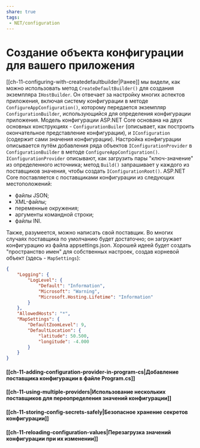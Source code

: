 ```yaml
---
share: true
tags:
 - NET/configuration
---
```

# Создание объекта конфигурации для вашего приложения
[[ch-11-configuring-with-createdefaultbuilder|Ранее]] мы видели, как можно использовать метод `CreateDefaultBuilder()` для создания экземпляра `IHostBuilder`. Он отвечает за настройку многих аспектов приложения, включая систему конфигурации в методе `ConfigureAppConfiguration()`, которому передается экземпляр `ConfigurationBuilder`, использующийся для определения конфигурации приложения.
Модель конфигурации ASP.NET Core основана на двух основных конструкциях - `ConfigurationBuiler` (описывает, как построить окончательное представление конфигурации), и `IConfiguration` (содержит сами значения конфигурации).
Настройка конфигурации описывается путём добавления ряда объектов `IConfigurationProvider` в `ConfigurationBuilder` в методе `ConfigureAppConfiguration()`. `IConfigurationProvider` описывают, как загрузить пары "ключ-значение" из определенного источника; метод `Build()` запрашивает у каждого из поставщиков значения, чтобы создать `IConfigurationRoot()`.
ASP.NET Core поставляется с поставщиками конфигурации из следующих местоположений:
- файлы JSON;
- XML-файлы;
- переменные окружения;
- аргументы командной строки;
- файлы INI.

Также, разумеется, можно написать свой поставщик.
Во многих случаях поставщика по умолчанию будет достаточно; он загружает конфигурацию из файла appsettings.json.
Хорошей идеей будет создать "пространство имен" для собственных настроек, создав корневой объект (здесь - `MapSettings`):
```json
{
	"Logging": {
		"LogLevel": {
			"Default": "Information",
			"Microsoft": "Warning",
			"Microsoft.Hosting.Lifetime": "Information"
		}
	},
	"AllowedHosts": "*",
	"MapSettings": {
		"DefaultZoomLevel": 9,
		"DefaultLocation": {
			"latitude": 50.500,
			"longitude": -4.000
		}
	}
}
```
#### [[ch-11-adding-configuration-provider-in-program-cs|Добавление поставщика конфигурации в файле Program.cs]]
#### [[ch-11-using-multiple-providers|Использование нескольких поставщиков для переопределения значений конфигурации]]
#### [[ch-11-storing-config-secrets-safely|Безопасное хранение секретов конфигурации]]
#### [[ch-11-reloading-configuration-values|Перезагрузка значений конфигурации при их изменении]]